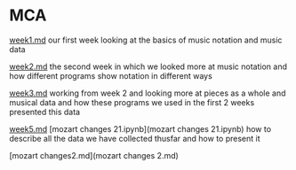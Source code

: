# MCA


[week1.md](wekk1.md) our first week looking at the basics of music notation and music data

[week2.md](week2.md) the second week in which we looked more at music notation and how different programs show notation in different ways

[week3.md](week3.md) working from week 2 and looking more at pieces as a whole and musical data and how these programs we used in the first 2 weeks presented this data

[week5.md](week5.md) [mozart changes 21.ipynb](mozart changes 21.ipynb) how to describe all the data we have collected thusfar and how to present it

[mozart changes2.md](mozart changes 2.md)
